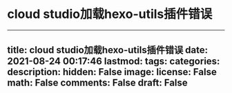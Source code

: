 # cloud studio加载hexo-utils插件错误

---
title: cloud studio加载hexo-utils插件错误
date: 2021-08-24 00:17:46
lastmod: 
tags: 
categories: 
description: 
hidden: False
image: 
license: False
math: False
comments: False
draft: False
---


